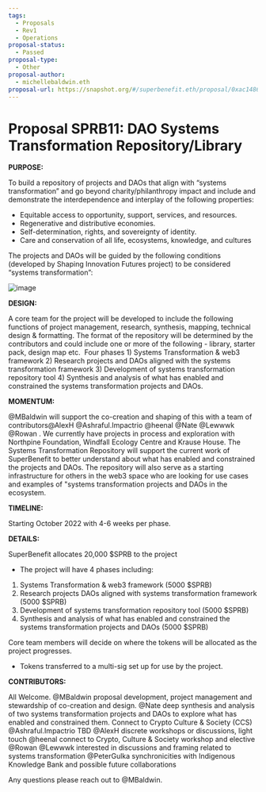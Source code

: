 ```yaml
---
tags:
  - Proposals
  - Rev1
  - Operations
proposal-status:
  - Passed
proposal-type:
  - Other
proposal-author:
  - michellebaldwin.eth
proposal-url: https://snapshot.org/#/superbenefit.eth/proposal/0xac14863c9e78397efe863507044d1f56bcaaff636798a1a3b6c81d99200af81d
---
```

# Proposal SPRB11: DAO Systems Transformation Repository/Library 

**PURPOSE:**

To build a repository of projects and DAOs that align with “systems transformation” and go beyond charity/philanthropy impact and include and demonstrate the interdependence and interplay of the following properties:
- Equitable access to opportunity, support, services, and resources.
- Regenerative and distributive economies.
- Self-determination, rights, and sovereignty of identity.
- Care and conservation of all life, ecosystems, knowledge, and cultures

The projects and DAOs will be guided by the following conditions (developed by Shaping Innovation Futures project) to be considered “systems transformation”:

![image](ipfs://bafkreifck7eqpszuendy3zszekfl7p3qv3i2gouseylda222ecdol2pdru)
  
**DESIGN:**

A core team for the project will be developed to include the following functions of project management, research, synthesis, mapping, technical design & formatting. The format of the repository will be determined by the contributors and could include one or more of the following - library, starter pack, design map etc. 
Four phases 1) Systems Transformation & web3 framework 2) Research projects and DAOs aligned with the systems transformation framework 3) Development of systems transformation repository tool 4) Synthesis and analysis of what has enabled and constrained the systems transformation projects and DAOs.

**MOMENTUM:**

@MBaldwin will support the co-creation and shaping of this with a team of contributors@AlexH @Ashraful.Impactrio @heenal @Nate  @Lewwwk @Rowan . We currently have projects in process and exploration with Northpine Foundation, Windfall Ecology Centre and Krause House. The Systems Transformation Repository will support the current work of SuperBenefit to better understand about what has enabled and constrained the projects and DAOs. The repository will also serve as a starting infrastructure for others in the web3 space who are looking for use cases and examples of "systems transformation projects and DAOs in the ecosystem.

**TIMELINE:**

Starting October 2022 with 4-6 weeks per phase. 

**DETAILS:**

SuperBenefit allocates 20,000 $SPRB to the project
- The project will have 4 phases including:
1) Systems Transformation & web3 framework (5000 $SPRB) 
2) Research projects DAOs aligned with systems transformation framework (5000 $SPRB) 
3) Development of systems transformation repository tool (5000 $SPRB) 
4) Synthesis and analysis of what has enabled and constrained the systems transformation projects and DAOs (5000 $SPRB)

Core team members will decide on where the tokens will be allocated as the project progresses.
- Tokens transferred to a multi-sig set up for use by the project. 

**CONTRIBUTORS:**

All Welcome.
@MBaldwin proposal development, project management and stewardship of co-creation and design.
@Nate deep synthesis and analysis of two systems transformation projects and DAOs to explore what has enabled and constrained them. Connect to Crypto Culture & Society (CCS)
@Ashraful.Impactrio TBD
@AlexH discrete workshops or discussions, light touch
@heenal connect to Crypto, Culture & Society workshop and elective
@Rowan  @Lewwwk interested in discussions and framing related to systems transformation 
@PeterGulka synchronicities with Indigenous Knowledge Bank and possible future collaborations

Any questions please reach out to @MBaldwin.
